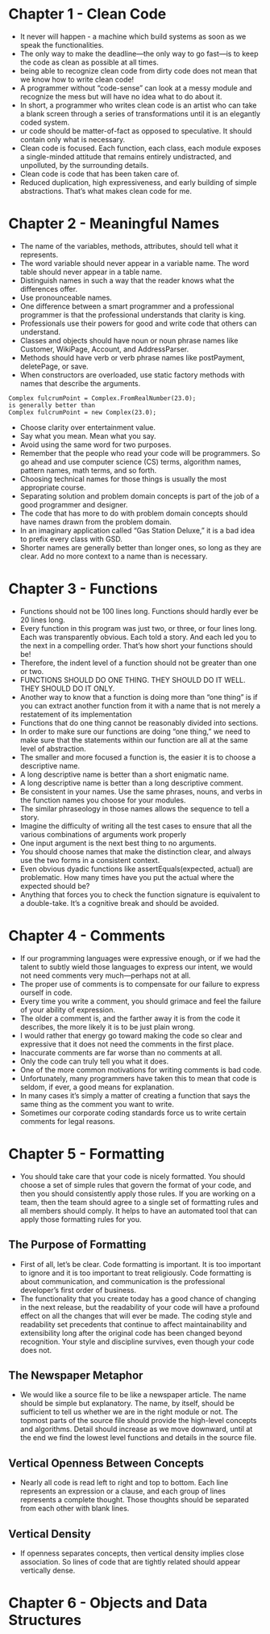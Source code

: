 # Chapter 1 - Clean Code
* It never will happen - a machine which build systems as soon as we speak the functionalities.
* The only way to make the deadline—the only way to
go fast—is to keep the code as clean as possible at all times.
*  being able to recognize clean code from dirty code does not mean that we know how to write clean code!
* A programmer without “code-sense” can look at a messy module and recognize the mess but will have no idea what to do about it. 
* In short, a programmer who writes clean code is an artist who can take a blank screen
through a series of transformations until it is an elegantly coded system.
* ur code should be matter-of-fact as opposed to speculative. It should contain only what is necessary. 
*  Clean code is focused. Each
function, each class, each module exposes a single-minded attitude that remains entirely
undistracted, and unpolluted, by the surrounding details.
* Clean code is code that has been taken care of.
* Reduced duplication, high expressiveness, and early building of simple abstractions.
That’s what makes clean code for me.

# Chapter 2 - Meaningful Names
* The name of the variables, methods, attributes, should tell what it represents.
*  The word variable should never appear in a variable name. The word table should never appear in a table name. 
* Distinguish names in such a way that the reader knows what the differences offer.
* Use pronounceable names.
* One difference between a smart programmer and a professional programmer is that
the professional understands that clarity is king.
* Professionals use their powers for good
and write code that others can understand.
* Classes and objects should have noun or noun phrase names like Customer, WikiPage,
Account, and AddressParser.
* Methods should have verb or verb phrase names like postPayment, deletePage, or save.
* When constructors are overloaded, use static factory methods with names that
describe the arguments.
```
Complex fulcrumPoint = Complex.FromRealNumber(23.0);
is generally better than
Complex fulcrumPoint = new Complex(23.0);
``` 
* Choose clarity over entertainment value.
* Say what you mean. Mean what you say. 
* Avoid using the same word for two purposes.
* Remember that the people who read your code will be programmers. So go ahead and use computer science (CS) terms, algorithm names, pattern names, math terms, and so forth.
* Choosing technical names for
those things is usually the most appropriate course.
* Separating solution and problem domain concepts is part of the job of a good programmer and designer. 
* The code that has more to do with problem domain concepts should have names drawn from the problem domain.
* In an imaginary application called “Gas Station Deluxe,” it is a bad idea to prefix every
class with GSD.
* Shorter names are generally better than longer ones, so long as they are clear. Add no
more context to a name than is necessary.

# Chapter 3 - Functions
* Functions should not be 100 lines long.
Functions should hardly ever be 20 lines long.
* Every function in this program was just two, or three, or four lines long. Each was transparently obvious. Each told
a story. And each led you to the next in a compelling order. That’s how short your functions
should be!
* Therefore, the indent level of a function should not be greater than one or two. 
* FUNCTIONS SHOULD DO ONE THING. THEY SHOULD DO IT WELL.
THEY SHOULD DO IT ONLY.
* Another way to know that a function is doing more than “one thing” is if you can
extract another function from it with a name that is not merely a restatement of its implementation 
* Functions that do one thing cannot be reasonably divided into sections.
* In order to make sure our functions are doing “one thing,” we need to make sure that the
statements within our function are all at the same level of abstraction.
* The smaller and more focused a function is, the easier it is to choose a descriptive
name.
* A long descriptive name is better than a short
enigmatic name.
* A long descriptive name is better than a long descriptive comment.
* Be consistent in your names. Use the same phrases, nouns, and verbs in the function
names you choose for your modules.
* The similar phraseology in those names allows the sequence to tell a story.
*  Imagine the difficulty of
writing all the test cases to ensure that all the various combinations of arguments work
properly
* One input argument is the next best thing to no arguments.
* You should choose names that make the distinction clear, and always use the two
forms in a consistent context.
* Even obvious dyadic functions like assertEquals(expected, actual) are problematic.
How many times have you put the actual where the expected should be?
* Anything that forces you to check the function signature is equivalent to a double-take. It’s
a cognitive break and should be avoided.
# Chapter 4 - Comments
* If our programming languages were expressive enough, or if we had the talent to subtly wield those languages to express our intent, we would not need comments very much—perhaps not at all.
* The proper use of comments is to compensate for our failure to express ourself in code.
* Every time you write a comment, you should grimace and feel the failure of your ability of
expression.
* The older a comment is, and the farther away it is from the code it describes, the more likely it is to be just plain wrong. 
* I would rather that energy go toward making the code so clear and expressive that it does not need the comments in the first place.
* Inaccurate comments are far worse than no comments at all.
*  Only the code can truly tell you what
it does. 
* One of the more common motivations for writing comments is bad code.
* Unfortunately,
many programmers have taken this to mean that code is seldom, if ever, a good means for
explanation. 
* In many cases it’s simply a matter of creating a function that says the same thing as the comment you want to write.
* Sometimes our corporate coding standards force us to write certain comments for legal
reasons. 
# Chapter 5 - Formatting
* You should take care that your code is nicely formatted. You should choose a set of simple rules that govern the format of your code, and then you should consistently apply those rules. If you are working on a team, then the team should agree to a single set of formatting rules and all members should comply. It helps to have an automated tool that can apply those formatting rules for you.
## The Purpose of Formatting
* First of all, let’s be clear. Code formatting is important. It is too important to ignore and it is too important to treat religiously. Code formatting is about communication, and communication is the professional developer’s first order of business.
* The functionality that you create today has a good chance of changing in the next release, but the readability of your code will have a profound effect on all the changes that will ever be made. The coding style and readability set precedents that continue to affect maintainability and extensibility long after the original code has been changed beyond recognition. Your style and discipline survives, even though your code does not.
## The Newspaper Metaphor
* We would like a source file to be like a newspaper article. The name should be simple but explanatory. The name, by itself, should be sufficient to tell us whether we are in the right module or not. The topmost parts of the source file should provide the high-level concepts and algorithms. Detail should increase as we move downward, until at the end we find the lowest level functions and details in the source file.
## Vertical Openness Between Concepts 
* Nearly all code is read left to right and top to bottom. Each line represents an expression or a clause, and each group of lines represents a complete thought. Those thoughts should be separated from each other with blank lines.
## Vertical Density 
* If openness separates concepts, then vertical density implies close association. So lines of code that are tightly related should appear vertically dense.
# Chapter 6 - Objects and Data Structures
